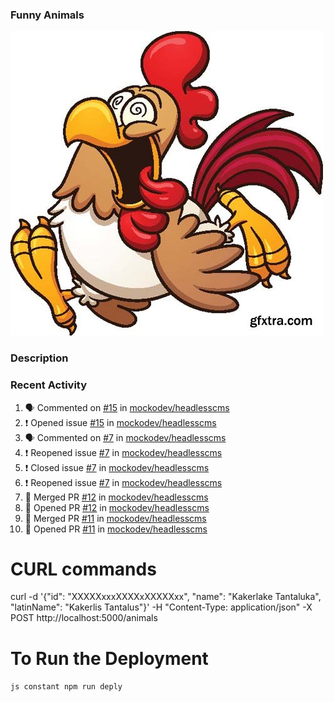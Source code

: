 ### Funny Animals

![Animal logo](/crazy-chicken-gfxtra.jpg "Follow me....")

### Description



### Recent Activity

<!--START_SECTION:activity-->
1. 🗣 Commented on [#15](https://github.com/mockodev/headlesscms/issues/15) in [mockodev/headlesscms](https://github.com/mockodev/headlesscms)
2. ❗️ Opened issue [#15](https://github.com/mockodev/headlesscms/issues/15) in [mockodev/headlesscms](https://github.com/mockodev/headlesscms)
3. 🗣 Commented on [#7](https://github.com/mockodev/headlesscms/issues/7) in [mockodev/headlesscms](https://github.com/mockodev/headlesscms)
4. ❗️ Reopened issue [#7](https://github.com/mockodev/headlesscms/issues/7) in [mockodev/headlesscms](https://github.com/mockodev/headlesscms)
5. ❗️ Closed issue [#7](https://github.com/mockodev/headlesscms/issues/7) in [mockodev/headlesscms](https://github.com/mockodev/headlesscms)
6. ❗️ Reopened issue [#7](https://github.com/mockodev/headlesscms/issues/7) in [mockodev/headlesscms](https://github.com/mockodev/headlesscms)
7. 🎉 Merged PR [#12](https://github.com/mockodev/headlesscms/pull/12) in [mockodev/headlesscms](https://github.com/mockodev/headlesscms)
8. 💪 Opened PR [#12](https://github.com/mockodev/headlesscms/pull/12) in [mockodev/headlesscms](https://github.com/mockodev/headlesscms)
9. 🎉 Merged PR [#11](https://github.com/mockodev/headlesscms/pull/11) in [mockodev/headlesscms](https://github.com/mockodev/headlesscms)
10. 💪 Opened PR [#11](https://github.com/mockodev/headlesscms/pull/11) in [mockodev/headlesscms](https://github.com/mockodev/headlesscms)
<!--END_SECTION:activity-->

# CURL commands

curl -d '{"id": "XXXXXxxxXXXXxXXXXXxx", "name": "Kakerlake Tantaluka", "latinName": "Kakerlis Tantalus"}' -H "Content-Type: application/json" -X POST http://localhost:5000/animals

# To Run the Deployment 

`js
constant npm run deply
`
